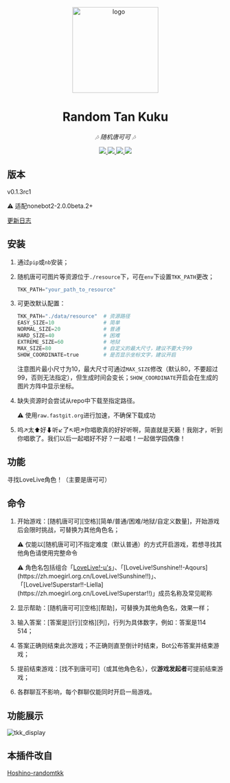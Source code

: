 <div align="center">
    <img width="200" src="tkk_logo.png" alt="logo"></br>

# Random Tan Kuku

<!-- prettier-ignore-start -->
<!-- markdownlint-disable-next-line MD036 -->
_🎶 随机唐可可 🎶_
<!-- prettier-ignore-end -->

</div>
<p align="center">
  
  <a href="https://github.com/MinatoAquaCrews/nonebot_plugin_randomtkk/blob/main/LICENSE">
    <img src="https://img.shields.io/github/license/MinatoAquaCrews/nonebot_plugin_randomtkk?color=blue">
  </a>

  <a href="https://github.com/nonebot/nonebot2">
    <img src="https://img.shields.io/badge/nonebot2-2.0.0beta.2+-green">
  </a>

  <a href="https://github.com/MinatoAquaCrews/nonebot_plugin_randomtkk/releases/tag/v0.1.3rc1">
    <img src="https://img.shields.io/github/v/release/MinatoAquaCrews/nonebot_plugin_randomtkk?color=orange">
  </a>

  <a href="https://www.codefactor.io/repository/github/MinatoAquaCrews/nonebot_plugin_randomtkk">
    <img src="https://img.shields.io/codefactor/grade/github/MinatoAquaCrews/nonebot_plugin_randomtkk/main?color=red">
  </a>
  
</p>

## 版本

v0.1.3rc1

⚠ 适配nonebot2-2.0.0beta.2+

[更新日志](https://github.com/MinatoAquaCrews/nonebot_plugin_randomtkk/releases/tag/v0.1.3rc1)

## 安装

1. 通过`pip`或`nb`安装；

2. 随机唐可可图片等资源位于`./resource`下，可在`env`下设置`TKK_PATH`更改；

    ```python
    TKK_PATH="your_path_to_resource"
    ```

3. 可更改默认配置：

    ```python
    TKK_PATH="./data/resource"  # 资源路径
    EASY_SIZE=10                # 简单
    NORMAL_SIZE=20              # 普通
    HARD_SIZE=40                # 困难
    EXTREME_SIZE=60             # 地狱
    MAX_SIZE=80                 # 自定义的最大尺寸，建议不要大于99
    SHOW_COORDINATE=true        # 是否显示坐标文字，建议开启
    ```

    注意图片最小尺寸为10，最大尺寸可通过`MAX_SIZE`修改（默认80，不要超过99，否则无法指定），但生成时间会变长；`SHOW_COORDINATE`开启会在生成的图片方阵中显示坐标。
    
4. 缺失资源时会尝试从repo中下载至指定路径。

    ⚠ 使用`raw.fastgit.org`进行加速，不确保下载成功

5. 呜↗太⬆好⬇听↙了↖吧↗你唱歌真的好好听啊，简直就是天籁！我刚才，听到你唱歌了。我们以后一起唱好不好？一起唱！一起做学园偶像！

## 功能

寻找LoveLive角色！（主要是唐可可）

## 命令

1. 开始游戏：[随机唐可可][空格][简单/普通/困难/地狱/自定义数量]，开始游戏后会限时挑战，可替换为其他角色名；

    ⚠ 仅能以[随机唐可可]不指定难度（默认普通）的方式开启游戏，若想寻找其他角色请使用完整命令

    ⚠ 角色名包括组合「[LoveLive!-μ's](https://zh.moegirl.org.cn/LoveLive!)」、「[LoveLive!Sunshine!!-Aqours](https://zh.moegirl.org.cn/LoveLive!Sunshine!!)」、「[LoveLive!Superstar!!-Liella](https://zh.moegirl.org.cn/LoveLive!Superstar!!)」成员名称及常见昵称

2. 显示帮助：[随机唐可可][空格][帮助]，可替换为其他角色名，效果一样；

3. 输入答案：[答案是][行][空格][列]，行列为具体数字，例如：答案是114 514；

4. 答案正确则结束此次游戏；不正确则直至倒计时结束，Bot公布答案并结束游戏；

5. 提前结束游戏：[找不到唐可可]（或其他角色名），仅**游戏发起者**可提前结束游戏；

6. 各群聊互不影响，每个群聊仅能同时开启一局游戏。

## 功能展示

![tkk_display](./tkk_display.jpg)

## 本插件改自

[Hoshino-randomtkk](https://github.com/kosakarin/hoshino_big_cockroach)
